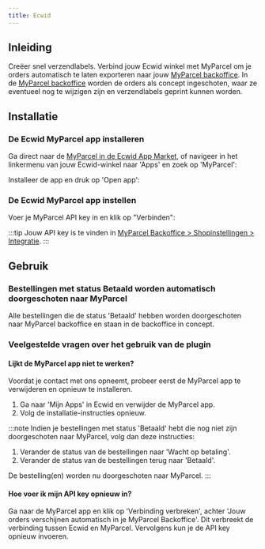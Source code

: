 ```yaml
---
title: Ecwid
---
```


## Inleiding

Creëer snel verzendlabels. Verbind jouw Ecwid winkel met MyParcel om je orders automatisch te laten exporteren naar jouw [MyParcel backoffice]. In de [MyParcel backoffice] worden de orders als concept ingeschoten, waar ze eventueel nog te wijzigen zijn en verzendlabels geprint kunnen worden.

## Installatie

### De Ecwid MyParcel app installeren

Ga direct naar de [MyParcel in de Ecwid App Market], of navigeer in het linkermenu van jouw Ecwid-winkel naar 'Apps' en zoek op 'MyParcel':

<MPImg src="/documentation/ecwid/ecwid_zoeken.png" alt="De Ecwid MyParcel app zoeken in de App Market" />

Installeer de app en druk op 'Open app':

<MPImg src="/documentation/ecwid/ecwid_open_app.png" alt="De Ecwid MyParcel app installeren" />

### De Ecwid MyParcel app instellen

Voer je MyParcel API key in en klik op "Verbinden":

<MPImg src="/documentation/ecwid/ecwid_api_invoeren.png" alt="MyParcel API key invoeren in de Ecwid MyParcel app" />

:::tip
Jouw API key is te vinden in [MyParcel Backoffice > Shopinstellingen > Integratie](https://backoffice.myparcel.nl/settings/integration).
:::

## Gebruik

### Bestellingen met status Betaald worden automatisch doorgeschoten naar MyParcel

Alle bestellingen die de status 'Betaald' hebben worden doorgeschoten naar MyParcel backoffice en staan in de backoffice in concept.

<MPImg style="width: 300px;" src="/documentation/ecwid/ecwid_order_status.png" alt="Ecwid order status" />

### Veelgestelde vragen over het gebruik van de plugin

#### Lijkt de MyParcel app niet te werken?

Voordat je contact met ons opneemt, probeer eerst de MyParcel app te verwijderen en opnieuw te installeren.

1. Ga naar 'Mijn Apps' in Ecwid en verwijder de MyParcel app.
2. Volg de installatie-instructies opnieuw.

:::note
Indien je bestellingen met status 'Betaald' hebt die nog niet zijn doorgeschoten naar MyParcel, volg dan deze instructies:

1. Verander de status van de bestellingen naar 'Wacht op betaling'.
2. Verander de status van de bestellingen terug naar 'Betaald'.

De bestelling(en) worden nu doorgeschoten naar MyParcel.
:::

#### Hoe voer ik mijn API key opnieuw in?

Ga naar de MyParcel app en klik op 'Verbinding verbreken', achter 'Jouw orders verschijnen automatisch in je MyParcel Backoffice'. Dit verbreekt de verbinding tussen Ecwid en MyParcel. Vervolgens kun je de API key opnieuw invoeren.

<MPImg src="/documentation/ecwid/ecwid_api_key_disconnect.png" alt="De verbinding tussen Ecwid en MyParcel verbreken" />

[myparcel backoffice]: https://backoffice.myparcel.nl/
[myparcel in de ecwid app market]: https://www.ecwid.com/apps/shippings/myparcel

